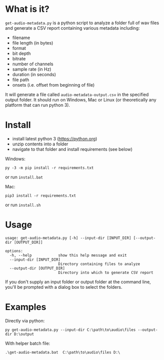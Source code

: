# What is it?

`get-audio-metadata.py` is a python script to analyze a folder full of wav files and generate a CSV report containing various metadata including:

- filename
- file length (in bytes)
- format
- bit depth
- bitrate
- number of channels
- sample rate (in Hz)
- duration (in seconds)
- file path
- onsets (i.e. offset from beginning of file)

It will generate a file called `audio-metadata-output.csv` in the specified output folder. It should run on Windows, Mac or Linux (or theoretically any platform that can run python 3).

# Install

- install latest python 3 (https://python.org)
- unzip contents into a folder
- navigate to that folder and install requirements (see below)

Windows:

```
py -3 -m pip install -r requirements.txt
```

or run `install.bat`

Mac:

```
pip3 install -r requirements.txt
```

or run `install.sh`

# Usage

```
usage: get-audio-metadata.py [-h] --input-dir [INPUT_DIR] [--output-dir [OUTPUT_DIR]]

options:
  -h, --help            show this help message and exit
  --input-dir [INPUT_DIR]
                        Directory containing files to analyze
  --output-dir [OUTPUT_DIR]
                        Directory into which to generate CSV report
```

If you don't supply an input folder or output folder at the command line, you'll be prompted with a dialog box to select the folders.

# Examples

Directly via python:

```
py get-audio-metadata.py --input-dir C:\path\to\audio\files --output-dir D:\output
```

With helper batch file:

```
.\get-audio-metadata.bat  C:\path\to\audio\files D:\
```
